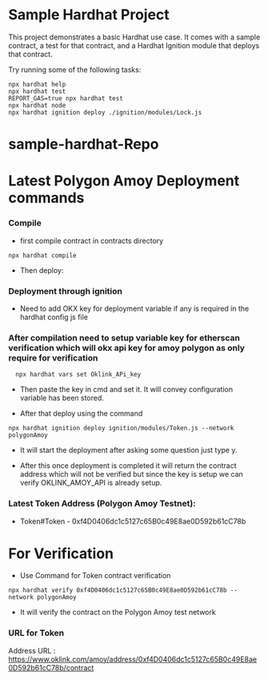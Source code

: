 # Sample Hardhat Project

This project demonstrates a basic Hardhat use case. It comes with a sample contract, a test for that contract, and a Hardhat Ignition module that deploys that contract.

Try running some of the following tasks:

```shell
npx hardhat help
npx hardhat test
REPORT_GAS=true npx hardhat test
npx hardhat node
npx hardhat ignition deploy ./ignition/modules/Lock.js
```
# sample-hardhat-Repo


# Latest Polygon Amoy Deployment commands

### Compile

- first compile contract in contracts directory

```shell
npx hardhat compile
```

- Then deploy:

### Deployment through ignition

- Need to add OKX key for deployment variable if any is required in the hardhat config js file 

### After compilation need to setup variable key for etherscan verification which will okx api key for amoy polygon as only require for verification

```shell
  npx hardhat vars set Oklink_APi_key
```

- Then paste the key in cmd and set it. It will convey configuration variable has been stored.

- After that deploy using the command

```shell
npx hardhat ignition deploy ignition/modules/Token.js --network polygonAmoy
```

- It will start the deployment after asking some question just type y.

- After this once deployment is completed it will return the contract address which will not be verified but since the key is setup we can verify OKLINK_AMOY_API is already setup.

### Latest Token Address (Polygon Amoy Testnet):

- Token#Token - 0xf4D0406dc1c5127c65B0c49E8ae0D592b61cC78b

# For Verification

- Use Command for Token contract verification

```shell
npx hardhat verify 0xf4D0406dc1c5127c65B0c49E8ae0D592b61cC78b --network polygonAmoy
```

- It will verify the contract on the Polygon Amoy test network

### URL for Token 
Address URL : https://www.oklink.com/amoy/address/0xf4D0406dc1c5127c65B0c49E8ae0D592b61cC78b/contract
